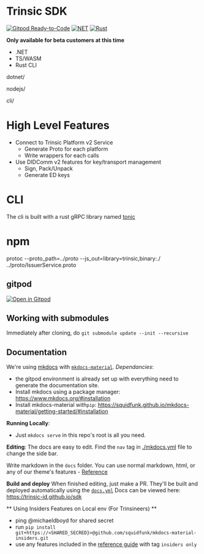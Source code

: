 

# Trinsic SDK

[![Gitpod Ready-to-Code](https://img.shields.io/badge/Gitpod-ready--to--code-blue?logo=gitpod)](https://gitpod.io/#https://github.com/trinsic-id/sdk)
[![NET](https://github.com/trinsic-id/sdk/actions/workflows/dotnet.yml/badge.svg)](https://github.com/trinsic-id/sdk/actions/workflows/dotnet.yml)
[![Rust](https://github.com/trinsic-id/sdk/actions/workflows/rust.yml/badge.svg)](https://github.com/trinsic-id/sdk/actions/workflows/rust.yml)

**Only available for beta customers at this time**

- .NET
- TS/WASM
- Rust CLI

dotnet/

nodejs/

cli/

# High Level Features

- Connect to Trinsic Platform v2 Service
  - Generate Proto for each platform
  - Write wrappers for each calls
- Use DIDComm v2 features for key/transport management
  - Sign, Pack/Unpack
  - Generate ED keys

# CLI

The cli is built with a rust gRPC library named [tonic](https://github.com/hyperium/tonic)

# npm
protoc --proto_path=../proto --js_out=library=trinsic,binary:./ ../proto/IssuerService.proto
## gitpod
[![Open in Gitpod](https://gitpod.io/button/open-in-gitpod.svg)](https://gitpod.io/#https://github.com/trinsic-id/sdk)

## Working with submodules
Immediately after cloning, do `git submodule update --init --recursive`

## Documentation
We're using [mkdocs](https://www.mkdocs.org/) with [`mkdocs-material`](https://squidfunk.github.io/mkdocs-material/).
*Dependancies*:
- the gitpod environment is already set up with everything need to generate the documentation site.
- Install mkdocs using a package manager: https://www.mkdocs.org/#installation
- Install mkdocs-material with`pip`: https://squidfunk.github.io/mkdocs-material/getting-started/#installation

**Running Locally**:
- Just `mkdocs serve` in this repo's root is all you need. 

**Editing**:
The docs are easy to edit. Find the `nav` tag in [./mkdocs.yml](.mkdocs.yml) file to change the side bar. 

Write markdown in the `docs` folder. You can use normal markdown, html, or any of our theme's features - [Reference](https://squidfunk.github.io/mkdocs-material-insiders/reference/abbreviations/)

**Build and deploy**
When finished editing, just make a PR.
They'll be built and deployed automatically using the [`docs.yml`](./.github/workflows/docs.yml) 
Docs can be viewed here: https://trinsic-id.github.io/sdk

** Using Insiders Features on Local env (For Trinsineers) ** 
- ping @michaeldboyd for shared secret
- run `pip install git+https://<SHARED_SECRED}>@github.com/squidfunk/mkdocs-material-insiders.git`
- use any features included in the [reference guide](https://squidfunk.github.io/mkdocs-material/reference/abbreviations/) with tag `insiders only`